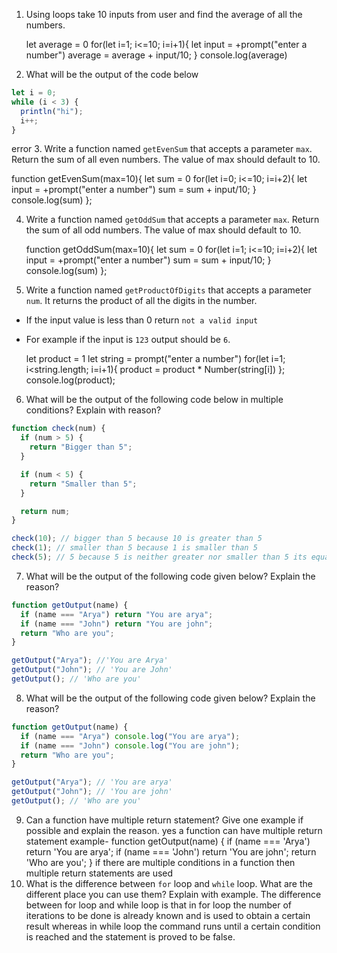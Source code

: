 1. Using loops take 10 inputs from user and find the average of all the numbers.

   let average = 0
   for(let i=1; i<=10; i=i+1){
   let input = +prompt("enter a number")
   average = average + input/10;
   }
   console.log(average)

2. What will be the output of the code below

```js
let i = 0;
while (i < 3) {
  println("hi");
  i++;
}
```

error 3. Write a function named `getEvenSum` that accepts a parameter `max`. Return the sum of all even numbers. The value of max should default to 10.

function getEvenSum(max=10){
let sum = 0
for(let i=0; i<=10; i=i+2){
let input = +prompt("enter a number")
sum = sum + input/10;
}
console.log(sum)
};

4. Write a function named `getOddSum` that accepts a parameter `max`. Return the sum of all odd numbers. The value of max should default to 10.

   function getOddSum(max=10){
   let sum = 0
   for(let i=1; i<=10; i=i+2){
   let input = +prompt("enter a number")
   sum = sum + input/10;
   }
   console.log(sum)
   };

5. Write a function named `getProductOfDigits` that accepts a parameter `num`. It returns the product of all the digits in the number.

- If the input value is less than 0 return `not a valid input`
- For example if the input is `123` output should be `6`.

  let product = 1
  let string = prompt("enter a number")
  for(let i=1; i<string.length; i=i+1){
  product = product \* Number(string[i])
  };
  console.log(product);

6. What will be the output of the following code below in multiple conditions? Explain with reason?

```js
function check(num) {
  if (num > 5) {
    return "Bigger than 5";
  }

  if (num < 5) {
    return "Smaller than 5";
  }

  return num;
}

check(10); // bigger than 5 because 10 is greater than 5
check(1); // smaller than 5 because 1 is smaller than 5
check(5); // 5 because 5 is neither greater nor smaller than 5 its equal to 5
```

7. What will be the output of the following code given below? Explain the reason?

```js
function getOutput(name) {
  if (name === "Arya") return "You are arya";
  if (name === "John") return "You are john";
  return "Who are you";
}

getOutput("Arya"); //'You are Arya'
getOutput("John"); // 'You are John'
getOutput(); // 'Who are you'
```

8. What will be the output of the following code given below? Explain the reason?

```js
function getOutput(name) {
  if (name === "Arya") console.log("You are arya");
  if (name === "John") console.log("You are john");
  return "Who are you";
}

getOutput("Arya"); // 'You are arya'
getOutput("John"); // 'You are john'
getOutput(); // 'Who are you'
```

9. Can a function have multiple return statement? Give one example if possible and explain the reason.
   yes a function can have multiple return statement
   example-
   function getOutput(name) {
   if (name === 'Arya') return 'You are arya';
   if (name === 'John') return 'You are john';
   return 'Who are you';
   }
   if there are multiple conditions in a function then multiple return statements are used
10. What is the difference between `for` loop and `while` loop. What are the different place you can use them? Explain with example.
    The difference between for loop and while loop is that in for loop the number of iterations to be done is already known and is used to obtain a certain result whereas in while loop the command runs until a certain condition is reached and the statement is proved to be false.
